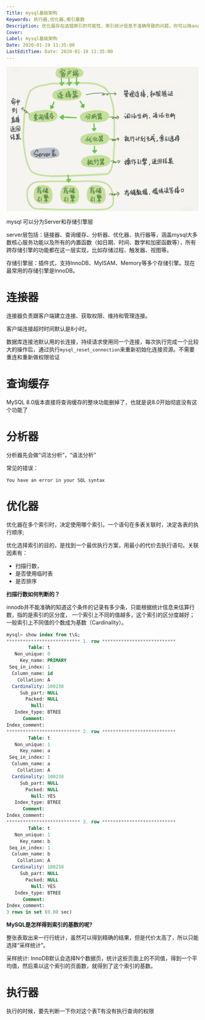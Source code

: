 ```yaml
---
Title: mysql基础架构
Keywords: 执行器,优化器,索引基数
Description: 优化器存在选错索引的可能性，索引统计信息不准确导致的问题，你可以用analyze table来解决
Cover: 
Label: mysql基础架构
Date: 2020-01-19 11:35:00
LastEditTiem: Date: 2020-01-19 11:35:00
---
```


![](assert/mysql基础架构.png)

mysql 可以分为Server和存储引擎层

server层包括：链接器、查询缓存、分析器、优化器、执行器等，涵盖mysql大多数核心服务功能以及所有的内置函数（如日期、时间、数学和加密函数等），所有跨存储引擎的功能都在这一层实现，比如存储过程、触发器、视图等。

存储引擎层：插件式，支持InnoDB、MyISAM、Memory等多个存储引擎。现在最常用的存储引擎是InnoDB。

# 连接器

连接器负责跟客户端建立连接、获取权限、维持和管理连接。

客户端连接超时时间默认是8小时。

数据库连接池默认用的长连接，持续请求使用同一个连接，每次执行完成一个比较大的操作后，通过执行`mysql_reset_connection`来重新初始化连接资源。不需要重连和重新做权限验证

# 查询缓存

MySQL 8.0版本直接将查询缓存的整块功能删掉了，也就是说8.0开始彻底没有这个功能了

# 分析器

分析器先会做“词法分析”，“语法分析”

常见的错误：

```error
You have an error in your SQL syntax
```

# 优化器

优化器在多个索引时，决定使用哪个索引。一个语句在多表关联时，决定各表的执行顺序;

优化选择索引的目的，是找到一个最优执行方案，用最小的代价去执行语句。关联因素有：

-   扫描行数，
-   是否使用临时表
-   是否排序

**扫描行数如何判断的？**

innodb并不能准确的知道这个条件的记录有多少条，只能根据统计信息来估算行数，指的是索引的区分度， 一个索引上不同的值越多，这个索引的区分度越好；一般索引上不同值的个数成为基数（Cardinality）。

```sql
mysql> show index from t\G;
*************************** 1. row ***************************
        Table: t
   Non_unique: 0
     Key_name: PRIMARY
 Seq_in_index: 1
  Column_name: id
    Collation: A
  Cardinality: 100238
     Sub_part: NULL
       Packed: NULL
         Null:
   Index_type: BTREE
      Comment:
Index_comment:
*************************** 2. row ***************************
        Table: t
   Non_unique: 1
     Key_name: a
 Seq_in_index: 1
  Column_name: a
    Collation: A
  Cardinality: 100238
     Sub_part: NULL
       Packed: NULL
         Null: YES
   Index_type: BTREE
      Comment:
Index_comment:
*************************** 3. row ***************************
        Table: t
   Non_unique: 1
     Key_name: b
 Seq_in_index: 1
  Column_name: b
    Collation: A
  Cardinality: 100238
     Sub_part: NULL
       Packed: NULL
         Null: YES
   Index_type: BTREE
      Comment:
Index_comment:
3 rows in set (0.00 sec)
```

**MySQL是怎样得到索引的基数的呢?**

整张表取出来一行行统计，虽然可以得到精确的结果，但是代价太高了，所以只能选择“采样统计”。

采样统计: InnoDB默认会选择N个数据页，统计这些页面上的不同值，得到一个平均值，然后乘以这个索引的页面数，就得到了这个索引的基数。



# 执行器

执行的时候，要先判断一下你对这个表T有没有执行查询的权限
